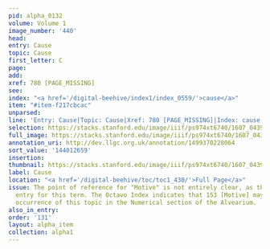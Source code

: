 ```yaml
---
pid: alpha_0132
volume: Volume 1
image_number: '440'
head:
entry: Cause
topic: Cause
first_letter: C
page:
add:
xref: 780 [PAGE_MISSING]
see:
index: "<a href='/digital-beehive/index1/index_0559/'>cause</a>"
item: "#item-f217cbcac"
unparsed:
line: 'Entry: Cause|Topic: Cause|Xref: 780 [PAGE_MISSING]|Index: cause|#item-f217cbcac'
selection: https://stacks.stanford.edu/image/iiif/ps974xt6740/1607_0439/803,2659,3017,812/full/0/default.jpg
full_image: https://stacks.stanford.edu/image/iiif/ps974xt6740/1607_0439/full/full/0/default.jpg
annotation_uri: http://dev.llgc.org.uk/annotation/1499370228064
sort_value: '144012659'
insertion:
thumbnail: https://stacks.stanford.edu/image/iiif/ps974xt6740/1607_0439/803,2659,600,180/250,/0/default.jpg
label: Cause
location: "<a href='/digital-beehive/toc/toc1_430/'>Full Page</a>"
issue: The point of reference for "Motive" is not entirely clear, as there is no alphabetical
  entry for this term. The Octavo Index indicates that 153 [Motive] may be the earliest
  occurrence of this topic in the Numerical section of the Alvearium.
also_in_entry:
order: '131'
layout: alpha_item
collection: alpha1
---
```

